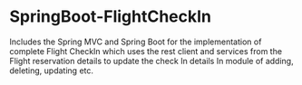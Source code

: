 # SpringBoot-FlightCheckIn
Includes the Spring MVC and Spring Boot for the implementation of complete Flight CheckIn which uses the rest client and services from the Flight reservation details to update the check In details In module of adding, deleting, updating etc.
